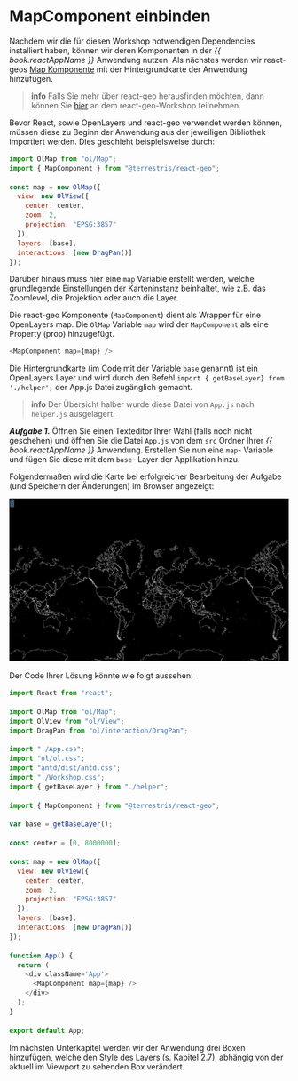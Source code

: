 # MapComponent einbinden 

Nachdem wir die für diesen Workshop notwendigen Dependencies installiert haben, können wir deren Komponenten in der
_{{ book.reactAppName }}_ Anwendung nutzen. Als nächstes werden wir react-geos
[Map Komponente](https://terrestris.github.io/react-geo/docs/latest/index.html#mapcomponent)
mit der Hintergrundkarte der Anwendung hinzufügen.
<br>

> **info**
> Falls Sie mehr über react-geo herausfinden möchten, dann können Sie [hier](https://terrestris.github.io/react-geo-ws/)
> an dem react-geo-Workshop teilnehmen.

Bevor React, sowie OpenLayers und react-geo verwendet werden können, müssen diese zu Beginn der Anwendung aus der jeweiligen Bibliothek importiert werden.
Dies geschieht beispielsweise durch:

```javascript
import OlMap from "ol/Map";
import { MapComponent } from "@terrestris/react-geo";

const map = new OlMap({
  view: new OlView({
    center: center,
    zoom: 2,
    projection: "EPSG:3857"
  }),
  layers: [base],
  interactions: [new DragPan()]
});
```
Darüber hinaus muss hier eine `map` Variable erstellt werden, welche grundlegende Einstellungen der Karteninstanz beinhaltet, wie z.B. das Zoomlevel, die Projektion oder auch die Layer.

Die react-geo Komponente (`MapComponent`) dient als Wrapper für eine OpenLayers map. Die
`OlMap` Variable `map` wird der `MapComponent` als eine Property
(prop) hinzugefügt.

```javascript
<MapComponent map={map} />
```

Die Hintergrundkarte (im Code mit der Variable `base` genannt) ist ein OpenLayers Layer und wird durch den Befehl
`import { getBaseLayer} from './helper';` der App.js Datei zugänglich gemacht.

> **info**
> Der Übersicht halber wurde diese Datei von `App.js` nach `helper.js` ausgelagert.

***Aufgabe 1.***
Öffnen Sie einen Texteditor Ihrer Wahl (falls noch nicht geschehen) und öffnen Sie die Datei `App.js`
von dem `src` Ordner Ihrer _{{ book.reactAppName }}_ Anwendung. Erstellen Sie nun eine `map`- Variable und fügen Sie diese mit dem `base`- Layer der Applikation hinzu.

Folgendermaßen wird die Karte bei erfolgreicher Bearbeitung der Aufgabe (und Speichern der Änderungen) im Browser angezeigt:

[![](../images/stepOneImage.png)](../images/stepOneImage.png)

Der Code Ihrer Lösung könnte wie folgt aussehen:
```javascript
import React from "react";

import OlMap from "ol/Map";
import OlView from "ol/View";
import DragPan from "ol/interaction/DragPan";

import "./App.css";
import "ol/ol.css";
import "antd/dist/antd.css";
import "./Workshop.css";
import { getBaseLayer } from "./helper";

import { MapComponent } from "@terrestris/react-geo";

var base = getBaseLayer();

const center = [0, 8000000];

const map = new OlMap({
  view: new OlView({
    center: center,
    zoom: 2,
    projection: "EPSG:3857"
  }),
  layers: [base],
  interactions: [new DragPan()]
});

function App() {
  return (
    <div className='App'>
      <MapComponent map={map} />
    </div>
  );
}

export default App;
```

Im nächsten Unterkapitel werden wir der Anwendung drei Boxen hinzufügen, welche den Style des 
Layers (s. Kapitel 2.7), abhängig von der aktuell im Viewport zu sehenden Box verändert.